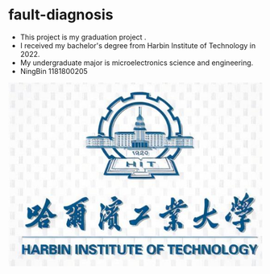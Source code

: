 # fault-diagnosis

* This project is my graduation project .
* I received my bachelor's degree from Harbin Institute of Technology in 2022.
* My undergraduate major is microelectronics science and engineering.
* NingBin 1181800205

![1676293821235](image/README/1676293821235.png)
